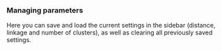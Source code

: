 ### Managing parameters

Here you can save and load the current settings in the sidebar (distance, linkage and number of clusters), as well as clearing all previously saved settings.
